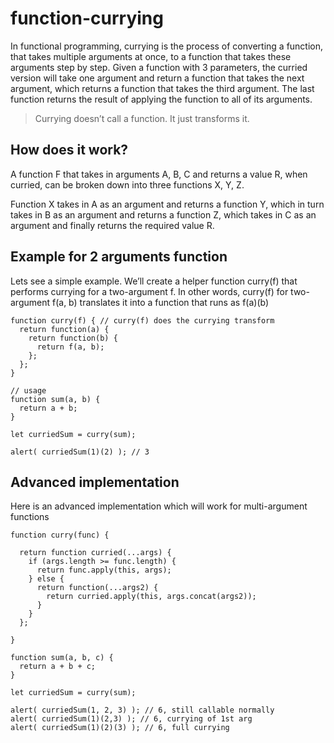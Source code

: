 # function-currying

In functional programming, currying is the process of converting a function, that takes multiple arguments at once, to a function that takes these arguments step by step.
Given a function with 3 parameters, the curried version will take one argument and return a function that takes the next argument, which returns a function that takes the third argument. The last function returns the result of applying the function to all of its arguments.

> Currying doesn’t call a function. It just transforms it.



## How does it work?
A function F that takes in arguments A, B, C and returns a value R, when curried, can be broken down into three functions X, Y, Z.

Function X takes in A as an argument and returns a function Y, which in turn takes in B as an argument and returns a function Z, which takes in C as an argument and finally returns the required value R.

## Example for 2 arguments function

Lets see a simple example. We’ll create a helper function curry(f) that performs currying for a two-argument f. In other words, curry(f) for two-argument f(a, b) translates it into a function that runs as f(a)(b)

```
function curry(f) { // curry(f) does the currying transform
  return function(a) {
    return function(b) {
      return f(a, b);
    };
  };
}

// usage
function sum(a, b) {
  return a + b;
}

let curriedSum = curry(sum);

alert( curriedSum(1)(2) ); // 3
```

## Advanced implementation

Here is an advanced implementation which will work for multi-argument functions 

```
function curry(func) {

  return function curried(...args) {
    if (args.length >= func.length) {
      return func.apply(this, args);
    } else {
      return function(...args2) {
        return curried.apply(this, args.concat(args2));
      }
    }
  };

}

function sum(a, b, c) {
  return a + b + c;
}

let curriedSum = curry(sum);

alert( curriedSum(1, 2, 3) ); // 6, still callable normally
alert( curriedSum(1)(2,3) ); // 6, currying of 1st arg
alert( curriedSum(1)(2)(3) ); // 6, full currying
```
